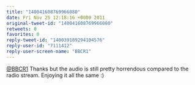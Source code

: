 ```yaml
---
title: "140041608769966080"
date: Fri Nov 25 12:18:16 +0000 2011
original-tweet-id: "140041608769966080"
retweets: 0
favorites: 0
reply-tweet-id: "140039189294104576"
reply-user-id: "7111412"
reply-user-screen-name: "BBCR1"
---
```

<a href="https://twitter.com/BBCR1">@BBCR1</a> Thanks but the audio is still pretty horrendous compared to the radio stream. Enjoying it all the same :)
